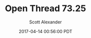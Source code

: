 ---
layout: podcast
title: "Open Thread 73.25"
author: Scott Alexander
description: https://slatestarcodex.com/2017/04/14/open-thread-73-25/
date: 2017-04-14 00:56:00 PDT
length: 81701
duration: 20
guid: open-thread-73-25
---